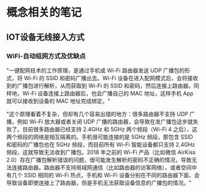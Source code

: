 # 概念相关的笔记

## IOT设备无线接入方式

### WiFi-自动组网方式及优缺点

"一键配网技术的工作原理，是通过手机或 Wi-Fi 路由器发送 UDP 广播包的形式，将 Wi-Fi 的 SSID 和密码广播出去。Wi-Fi 设备在进入配网模式后，会将接收到的广播包进行解析，从而获取到 Wi-Fi 的 SSID 和密码，然后连接上路由器。同样地，Wi-Fi 设备连接上路由器后，也会广播自己的 MAC 地址，这样手机 App 就可以接收到设备的 MAC 地址完成绑定。"

"这个原理看着不复杂，但却有几个容易出错的地方：很多路由器不支持 UDP 广播，例如 Wi-Fi 放大器或者关闭 UDP 广播的路由器，会导致在发广播包这步就失败了。目前很多路由器已经支持 2.4GHz 和 5GHz 两个频段（Wi-Fi 4 之后），这两个频段的网络是相互隔离的。手机很可能连接的是 5GHz 频段，那包含 SSID 和密码的广播包也在 5GHz 频段，而目前所有 Wi-Fi 智能设备都只支持 2.4GHz 频段，这就导致无法收到广播包。2018 年之前的 Wi-Fi 产品（比如微信 AirKiss 2.0）存在广播包解析错误的问题，很可能发生解析的密码不正确的情况，导致无法连接路由器。路由器不支持局域网通信（比如路由器的访客网络），或者空间中有几个 SSID 相同的 Wi-Fi 热点，手机和 Wi-Fi 设备分别在不同的路由器下面，会导致设备即使连接上了路由器，但是手机无法获取设备信息的广播包的情况。"
